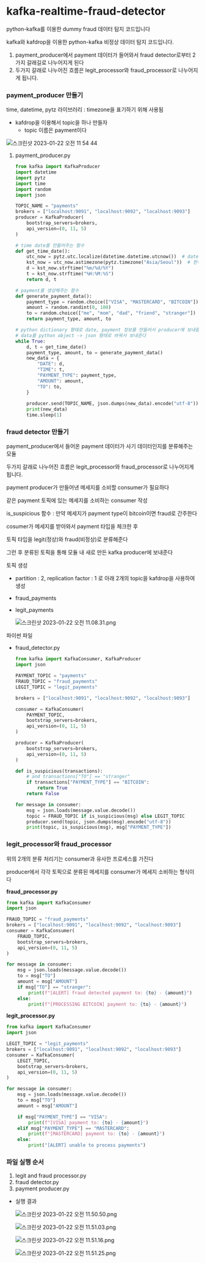 # kafka-realtime-fraud-detector
python-kafka를 이용한 dummy fraud 데이터 탐지 코드입니다

kafka와 kafdrop을 이용한 python-kafka 비정상 데이터 탐지 코드입니다.

1. payment_producer에서 payment 데이터가 들어와서 fraud detector로부터 2가지 갈래길로 나누어지게 된다
2. 두가지 갈래로 나누어진 흐름은 legit_processor와 fraud_processor로 나누어지게 됩니다.

### payment_producer 만들기

time, datetime, pytz 라이브러리 : timezone을 표기하기 위해 사용됨

- kafdrop을 이용해서 topic을 하나 만들자
    - topic 이름은 payment이다
    
    
![스크린샷 2023-01-22 오전 11 54 44](https://user-images.githubusercontent.com/58240677/213898455-7750f419-aa7e-42d8-8c5d-74dadb35e2d5.png)

    

1. payment_producer.py
    
    ```python
    from kafka import KafkaProducer
    import datetime
    import pytz
    import time
    import random
    import json
    
    TOPIC_NAME = "payments"
    brokers = ["localhost:9091", "localhost:9092", "localhost:9093"]
    producer = KafkaProducer(
        bootstrap_servers=brokers,
        api_version=(0, 11, 5)
    )
    
    # time date를 만들어주는 함수
    def get_time_date():
        utc_now = pytz.utc.localize(datetime.datetime.utcnow())  # datetime을 뽑아옴
        kst_now = utc_now.astimezone(pytz.timezone("Asia/Seoul"))  # 한국 시간으로 바꿈
        d = kst_now.strftime("%m/%d/%Y")
        t = kst_now.strftime("%H:%M:%S")
        return d, t
    
    # payment를 생성해주는 함수
    def generate_payment_data():
        payment_type = random.choice(["VISA", "MASTERCARD", "BITCOIN"])
        amount = random.randint(0, 100)
        to = random.choice(["me", "mom", "dad", "friend", "stranger"])
        return payment_type, amount, to
    
    # python dictionary 형태로 date, payment 정보를 만들어서 producer에 보내줌
    # data를 python object -> json 형태로 바꿔서 보내준다
    while True:
        d, t = get_time_date()
        payment_type, amount, to = generate_payment_data()
        new_data = {
            "DATE": d,
            "TIME": t,
            "PAYMENT_TYPE": payment_type,
            "AMOUNT": amount,
            "TO": to,
        }
        
        producer.send(TOPIC_NAME, json.dumps(new_data).encode("utf-8"))
        print(new_data)
        time.sleep(1)
    ```
    

### fraud detector 만들기

payment_producer에서 들어온 payment 데이터가 사기 데이터인지를 분류해주는 모듈

두가지 갈래로 나누어진 흐름은 legit_processor와 fraud_processor로 나누어지게 됩니다.

payment producer가 만들어낸 메세지를 소비할 consumer가 필요하다

같은 payment 토픽에 있는 메세지를 소비하는 consumer 작성

is_suspicious 함수 : 만약 메세지가 payment type이 bitcoin이면 fraud로 간주한다

cosumer가 메세지를 받아와서 payment 타입을 체크한 후

토픽 타입을 legit(정상)와 fraud(비정상)로 분류해준다

그런 후 분류된 토픽을 통해 모듈 내 새로 만든 kafka producer에 보내준다

토픽 생성

- partition : 2, replication factor : 1 로 아래 2개의 topic을 kafdrop을 사용하여 생성
- fraud_payments
- legit_payments
    
    ![스크린샷 2023-01-22 오전 11.08.31.png](https://s3-us-west-2.amazonaws.com/secure.notion-static.com/1c0a1a85-4de9-47a8-83b4-d75a83fe8a4d/%E1%84%89%E1%85%B3%E1%84%8F%E1%85%B3%E1%84%85%E1%85%B5%E1%86%AB%E1%84%89%E1%85%A3%E1%86%BA_2023-01-22_%E1%84%8B%E1%85%A9%E1%84%8C%E1%85%A5%E1%86%AB_11.08.31.png)
    

파이썬 파일

- fraud_detector.py
    
    ```python
    from kafka import KafkaConsumer, KafkaProducer
    import json
    
    PAYMENT_TOPIC = "payments"
    FRAUD_TOPIC = "fraud_payments"
    LEGIT_TOPIC = "legit_payments"
    
    brokers = ["localhost:9091", "localhost:9092", "localhost:9093"]
    
    consumer = KafkaConsumer(
        PAYMENT_TOPIC,
        bootstrap_servers=brokers,
        api_version=(0, 11, 5)
    )
    
    producer = KafkaProducer(
        bootstrap_servers=brokers,
        api_version=(0, 11, 5)
    )
    
    def is_suspicious(transactions):
        # and transactions["TO"] == "stranger"
        if transactions["PAYMENT_TYPE"] == "BITCOIN":
            return True
        return False
    
    for message in consumer:
        msg = json.loads(message.value.decode())
        topic = FRAUD_TOPIC if is_suspicious(msg) else LEGIT_TOPIC
        producer.send(topic, json.dumps(msg).encode("utf-8"))
        print(topic, is_suspicious(msg), msg["PAYMENT_TYPE"])
    ```
    

### legit_processor와 fraud_processor

위의 2개의 분류 처리기는 consumer과 유사한 프로세스를 가진다

producer에서 각각 토픽으로 분류된 메세지를 consumer가 메세지 소비하는 형식이다

**fraud_processor.py**

```python
from kafka import KafkaConsumer
import json

FRAUD_TOPIC = "fraud_payments"
brokers = ["localhost:9091", "localhost:9092", "localhost:9093"]
consumer = KafkaConsumer(
    FRAUD_TOPIC,
    bootstrap_servers=brokers,
    api_version=(0, 11, 5)
)

for message in consumer:
    msg = json.loads(message.value.decode())
    to = msg["TO"]
    amount = msg["AMOUNT"]
    if msg["TO"] == "stranger":
        print(f"[ALERT] fraud detected payment to: {to} - {amount}")
    else:
        print(f"[PROCESSING BITCOIN] payment to: {to} - {amount}")
```

**legit_processor.py**

```python
from kafka import KafkaConsumer
import json

LEGIT_TOPIC = "legit_payments"
brokers = ["localhost:9091", "localhost:9092", "localhost:9093"]
consumer = KafkaConsumer(
    LEGIT_TOPIC,
    bootstrap_servers=brokers,
    api_version=(0, 11, 5)
)

for message in consumer:
    msg = json.loads(message.value.decode())
    to = msg["TO"]
    amount = msg["AMOUNT"]

    if msg["PAYMENT_TYPE"] == "VISA":
        print(f"[VISA] payment to: {to} - {amount}")
    elif msg["PAYMENT_TYPE"] == "MASTERCARD":
        print(f"[MASTERCARD] payment to: {to} - {amount}")
    else:
        print("[ALERT] unable to process payments")
```

### 파일 실행 순서

1. legit and fraud processor.py
2. fraud detector.py
3. payment producer.py

- 실행 결과
    
    ![스크린샷 2023-01-22 오전 11.50.50.png](https://s3-us-west-2.amazonaws.com/secure.notion-static.com/243d6349-62b8-49be-bd9a-c0296dd8c05d/%E1%84%89%E1%85%B3%E1%84%8F%E1%85%B3%E1%84%85%E1%85%B5%E1%86%AB%E1%84%89%E1%85%A3%E1%86%BA_2023-01-22_%E1%84%8B%E1%85%A9%E1%84%8C%E1%85%A5%E1%86%AB_11.50.50.png)
    
    ![스크린샷 2023-01-22 오전 11.51.03.png](https://s3-us-west-2.amazonaws.com/secure.notion-static.com/ff660a31-d646-4a19-b56e-3f1796d00f8f/%E1%84%89%E1%85%B3%E1%84%8F%E1%85%B3%E1%84%85%E1%85%B5%E1%86%AB%E1%84%89%E1%85%A3%E1%86%BA_2023-01-22_%E1%84%8B%E1%85%A9%E1%84%8C%E1%85%A5%E1%86%AB_11.51.03.png)
    
    ![스크린샷 2023-01-22 오전 11.51.16.png](https://s3-us-west-2.amazonaws.com/secure.notion-static.com/057fe7d5-03d6-4962-b4f5-7f5ba4444f62/%E1%84%89%E1%85%B3%E1%84%8F%E1%85%B3%E1%84%85%E1%85%B5%E1%86%AB%E1%84%89%E1%85%A3%E1%86%BA_2023-01-22_%E1%84%8B%E1%85%A9%E1%84%8C%E1%85%A5%E1%86%AB_11.51.16.png)
    
    ![스크린샷 2023-01-22 오전 11.51.25.png](https://s3-us-west-2.amazonaws.com/secure.notion-static.com/108c8839-c28a-44bc-8203-cc8827dc3444/%E1%84%89%E1%85%B3%E1%84%8F%E1%85%B3%E1%84%85%E1%85%B5%E1%86%AB%E1%84%89%E1%85%A3%E1%86%BA_2023-01-22_%E1%84%8B%E1%85%A9%E1%84%8C%E1%85%A5%E1%86%AB_11.51.25.png)

